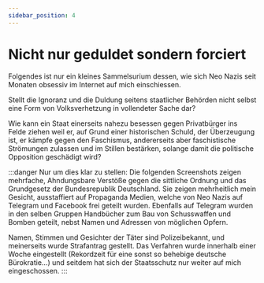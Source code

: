 ```yaml
---
sidebar_position: 4
---
```


# Nicht nur geduldet sondern forciert

Folgendes ist nur ein kleines Sammelsurium dessen,
wie sich Neo Nazis seit Monaten obsessiv im Internet auf mich einschiessen.

Stellt die Ignoranz und die Duldung seitens staatlicher Behörden nicht
selbst eine Form von Volksverhetzung in vollendeter Sache dar?

Wie kann ein Staat einerseits nahezu besessen gegen Privatbürger
ins Felde ziehen weil er, auf Grund einer historischen Schuld,
der Überzeugung ist, er kämpfe gegen den Faschismus, andererseits aber 
faschistische Strömungen zulassen und im Stillen bestärken,
solange damit die politische Opposition geschädigt wird?

:::danger Nur um dies klar zu stellen:
Die folgenden Screenshots zeigen mehrfache, Ahndungsbare Verstöße gegen
die sittliche Ordnung und das Grundgesetz der Bundesrepublik Deutschland.
Sie zeigen mehrheitlich mein Gesicht, ausstaffiert auf Propaganda Medien,
welche von Neo Nazis auf Telegram und Facebook frei geteilt wurden.
Ebenfalls auf Telegram wurden in den selben Gruppen Handbücher zum Bau von Schusswaffen
und Bomben geteilt, nebst Namen und Adressen von möglichen Opfern.

Namen, Stimmen und Gesichter der Täter sind Polizeibekannt, und
meinerseits wurde Strafantrag gestellt. 
Das Verfahren wurde innerhalb
einer Woche eingestellt (Rekordzeit für eine sonst so behebige deutsche Bürokratie...)
und seitdem hat sich der Staatsschutz nur weiter auf mich eingeschossen.
:::